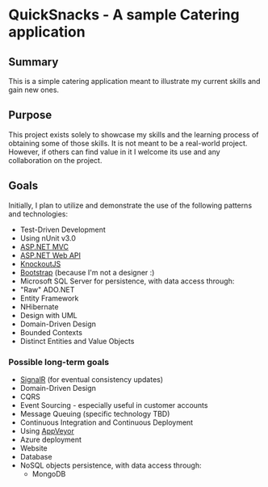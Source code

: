 # QuickSnacks - A sample Catering application

## Summary

This is a simple catering application meant to illustrate my current skills and gain new ones.

## Purpose

This project exists solely to showcase my skills and the learning process of obtaining some of those skills.
It is not meant to be a real-world project.  However, if others can find value in it I welcome its use and any collaboration on the project.

## Goals

Initially, I plan to utilize and demonstrate the use of the following patterns and technologies:

* Test-Driven Development
 * Using nUnit v3.0
* [ASP.NET MVC](http://www.asp.net/mvc)
* [ASP.NET Web API](http://www.asp.net/web-api)
* [KnockoutJS](https://www.knockoutjs.com//)
* [Bootstrap](http://getbootstrap.com/) (because I'm not a designer :)
* Microsoft SQL Server for persistence, with data access through:
 * "Raw" ADO.NET
 * Entity Framework
 * NHibernate
* Design with UML
* Domain-Driven Design
 * Bounded Contexts
 * Distinct Entities and Value Objects

### Possible long-term goals

* [SignalR](http://signalr.net/) (for eventual consistency updates)
* Domain-Driven Design
 * CQRS
 * Event Sourcing - especially useful in customer accounts
* Message Queuing (specific technology TBD)
* Continuous Integration and Continuous Deployment
 * Using [AppVeyor](http://www.appveyor.com/)
* Azure deployment
 * Website
 * Database
* NoSQL objects persistence, with data access through:
  * MongoDB
